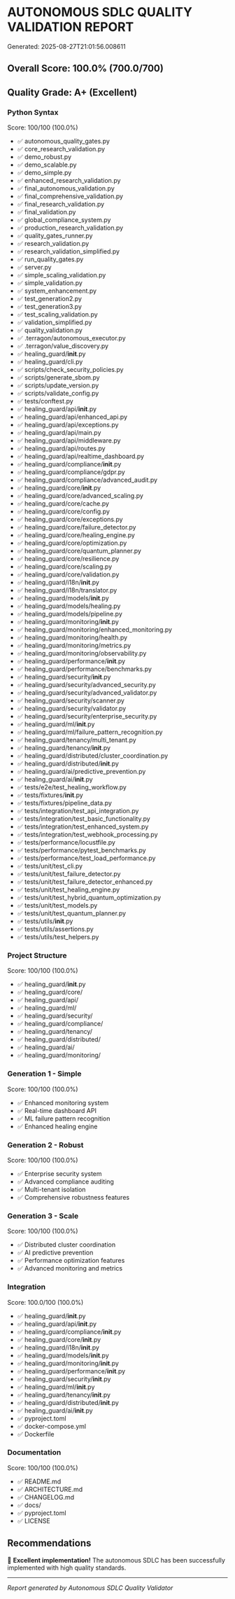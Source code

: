 # AUTONOMOUS SDLC QUALITY VALIDATION REPORT
Generated: 2025-08-27T21:01:56.008611

## Overall Score: 100.0% (700.0/700)

## Quality Grade: A+ (Excellent)

### Python Syntax
Score: 100/100 (100.0%)

- ✅ autonomous_quality_gates.py
- ✅ core_research_validation.py
- ✅ demo_robust.py
- ✅ demo_scalable.py
- ✅ demo_simple.py
- ✅ enhanced_research_validation.py
- ✅ final_autonomous_validation.py
- ✅ final_comprehensive_validation.py
- ✅ final_research_validation.py
- ✅ final_validation.py
- ✅ global_compliance_system.py
- ✅ production_research_validation.py
- ✅ quality_gates_runner.py
- ✅ research_validation.py
- ✅ research_validation_simplified.py
- ✅ run_quality_gates.py
- ✅ server.py
- ✅ simple_scaling_validation.py
- ✅ simple_validation.py
- ✅ system_enhancement.py
- ✅ test_generation2.py
- ✅ test_generation3.py
- ✅ test_scaling_validation.py
- ✅ validation_simplified.py
- ✅ quality_validation.py
- ✅ .terragon/autonomous_executor.py
- ✅ .terragon/value_discovery.py
- ✅ healing_guard/__init__.py
- ✅ healing_guard/cli.py
- ✅ scripts/check_security_policies.py
- ✅ scripts/generate_sbom.py
- ✅ scripts/update_version.py
- ✅ scripts/validate_config.py
- ✅ tests/conftest.py
- ✅ healing_guard/api/__init__.py
- ✅ healing_guard/api/enhanced_api.py
- ✅ healing_guard/api/exceptions.py
- ✅ healing_guard/api/main.py
- ✅ healing_guard/api/middleware.py
- ✅ healing_guard/api/routes.py
- ✅ healing_guard/api/realtime_dashboard.py
- ✅ healing_guard/compliance/__init__.py
- ✅ healing_guard/compliance/gdpr.py
- ✅ healing_guard/compliance/advanced_audit.py
- ✅ healing_guard/core/__init__.py
- ✅ healing_guard/core/advanced_scaling.py
- ✅ healing_guard/core/cache.py
- ✅ healing_guard/core/config.py
- ✅ healing_guard/core/exceptions.py
- ✅ healing_guard/core/failure_detector.py
- ✅ healing_guard/core/healing_engine.py
- ✅ healing_guard/core/optimization.py
- ✅ healing_guard/core/quantum_planner.py
- ✅ healing_guard/core/resilience.py
- ✅ healing_guard/core/scaling.py
- ✅ healing_guard/core/validation.py
- ✅ healing_guard/i18n/__init__.py
- ✅ healing_guard/i18n/translator.py
- ✅ healing_guard/models/__init__.py
- ✅ healing_guard/models/healing.py
- ✅ healing_guard/models/pipeline.py
- ✅ healing_guard/monitoring/__init__.py
- ✅ healing_guard/monitoring/enhanced_monitoring.py
- ✅ healing_guard/monitoring/health.py
- ✅ healing_guard/monitoring/metrics.py
- ✅ healing_guard/monitoring/observability.py
- ✅ healing_guard/performance/__init__.py
- ✅ healing_guard/performance/benchmarks.py
- ✅ healing_guard/security/__init__.py
- ✅ healing_guard/security/advanced_security.py
- ✅ healing_guard/security/advanced_validator.py
- ✅ healing_guard/security/scanner.py
- ✅ healing_guard/security/validator.py
- ✅ healing_guard/security/enterprise_security.py
- ✅ healing_guard/ml/__init__.py
- ✅ healing_guard/ml/failure_pattern_recognition.py
- ✅ healing_guard/tenancy/multi_tenant.py
- ✅ healing_guard/tenancy/__init__.py
- ✅ healing_guard/distributed/cluster_coordination.py
- ✅ healing_guard/distributed/__init__.py
- ✅ healing_guard/ai/predictive_prevention.py
- ✅ healing_guard/ai/__init__.py
- ✅ tests/e2e/test_healing_workflow.py
- ✅ tests/fixtures/__init__.py
- ✅ tests/fixtures/pipeline_data.py
- ✅ tests/integration/test_api_integration.py
- ✅ tests/integration/test_basic_functionality.py
- ✅ tests/integration/test_enhanced_system.py
- ✅ tests/integration/test_webhook_processing.py
- ✅ tests/performance/locustfile.py
- ✅ tests/performance/pytest_benchmarks.py
- ✅ tests/performance/test_load_performance.py
- ✅ tests/unit/test_cli.py
- ✅ tests/unit/test_failure_detector.py
- ✅ tests/unit/test_failure_detector_enhanced.py
- ✅ tests/unit/test_healing_engine.py
- ✅ tests/unit/test_hybrid_quantum_optimization.py
- ✅ tests/unit/test_models.py
- ✅ tests/unit/test_quantum_planner.py
- ✅ tests/utils/__init__.py
- ✅ tests/utils/assertions.py
- ✅ tests/utils/test_helpers.py

### Project Structure
Score: 100/100 (100.0%)

- ✅ healing_guard/__init__.py
- ✅ healing_guard/core/
- ✅ healing_guard/api/
- ✅ healing_guard/ml/
- ✅ healing_guard/security/
- ✅ healing_guard/compliance/
- ✅ healing_guard/tenancy/
- ✅ healing_guard/distributed/
- ✅ healing_guard/ai/
- ✅ healing_guard/monitoring/

### Generation 1 - Simple
Score: 100/100 (100.0%)

- ✅ Enhanced monitoring system
- ✅ Real-time dashboard API
- ✅ ML failure pattern recognition
- ✅ Enhanced healing engine

### Generation 2 - Robust
Score: 100/100 (100.0%)

- ✅ Enterprise security system
- ✅ Advanced compliance auditing
- ✅ Multi-tenant isolation
- ✅ Comprehensive robustness features

### Generation 3 - Scale
Score: 100/100 (100.0%)

- ✅ Distributed cluster coordination
- ✅ AI predictive prevention
- ✅ Performance optimization features
- ✅ Advanced monitoring and metrics

### Integration
Score: 100.0/100 (100.0%)

- ✅ healing_guard/__init__.py
- ✅ healing_guard/api/__init__.py
- ✅ healing_guard/compliance/__init__.py
- ✅ healing_guard/core/__init__.py
- ✅ healing_guard/i18n/__init__.py
- ✅ healing_guard/models/__init__.py
- ✅ healing_guard/monitoring/__init__.py
- ✅ healing_guard/performance/__init__.py
- ✅ healing_guard/security/__init__.py
- ✅ healing_guard/ml/__init__.py
- ✅ healing_guard/tenancy/__init__.py
- ✅ healing_guard/distributed/__init__.py
- ✅ healing_guard/ai/__init__.py
- ✅ pyproject.toml
- ✅ docker-compose.yml
- ✅ Dockerfile

### Documentation
Score: 100/100 (100.0%)

- ✅ README.md
- ✅ ARCHITECTURE.md
- ✅ CHANGELOG.md
- ✅ docs/
- ✅ pyproject.toml
- ✅ LICENSE

## Recommendations

🎉 **Excellent implementation!** The autonomous SDLC has been successfully implemented with high quality standards.

---
*Report generated by Autonomous SDLC Quality Validator*